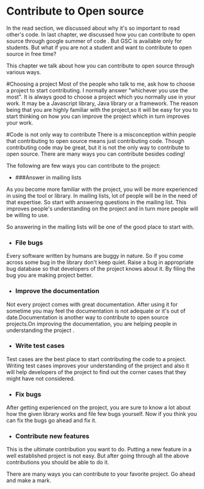 # Contribute to Open source
In the read section, we discussed about why it's so important to read other's code. In last chapter, we discussed how you can contribute to open source through google summer of code . But GSC is available only for students. But what if you are not a student and want to contribute to open source in free time?

This chapter we talk about how you can contribute to open source through various ways.

#Choosing a project
Most of the people who talk to me, ask how to choose a project to start contributing. I normally answer "whichever you use the most". It is always good to choose a project which you normally use in your work. It may be a Javascript library, Java library or a framework. The reason being that you are highly familiar with the project,so it will be easy for you to start thinking on  how you can improve the project which in turn improves your work.


#Code is not only way to contribute
There is a misconception within people that contributing to open source means just contributing code. Though contributing code may be great, but it is not the only way to contribute to open source. There are many ways you can contribute besides coding!

The following are few ways you can contribute to the project:

* ###Answer in mailing lists

As you become more familiar with the  project, you will be more experienced in using the tool or library. In mailing lists, lot of people will be in the need of that expertise. So start with answering questions in the mailing list. This improves people's understanding on the project and in turn more people will be willing to use.

So answering in the mailing lists will be one of the good place to start with.

* ### File bugs

Every software written by humans are buggy in nature. So if you come across some bug in the library don't keep quiet. Raise a bug in appropriate bug database so that developers of the project knows about it. By filing the bug you are making project better.

* ### Improve the documentation

Not every project comes with great documentation. After using it for sometime you may feel the documentation is not adequate or it's out of date.Documentation is another way to contribute to open source projects.On improving the documentation, you are helping people in understanding the project .


* ### Write test cases

Test cases are the best place to start contributing the code to a project. Writing test cases improves your understanding of the project and also it will help developers of the project to find out the corner cases that they might have not considered.

* ### Fix bugs

After getting experienced on the project, you are sure to know a lot about how the given library works and file few bugs yourself. Now if you think you can fix the bugs go ahead and fix it.

* ### Contribute new features

This is the ultimate contribution you want to do. Putting a new feature in a well established project is not easy. But after going through all the above contributions you should be able to do it.


There are many ways you can contribute to your favorite project. Go ahead and make a mark.





